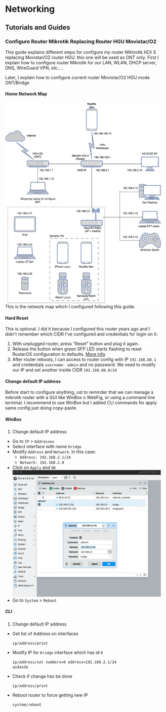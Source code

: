 # Networking


## Tutorials and Guides

### Configure Router Mikrotik Replacing Router HGU Movistar/O2
This guide explains different steps for configure my router Miktrotik hEX S replacing Movistar/O2 router HGU. this one will be used as ONT only.
First I explain how to configure router Mikrotik for our LAN, WLAN, DHCP server, DNS, WireGuard VPN, etc....

Later, I explain how to configure current router Movistar/O2 HGU mode ONT/Bridge
#### Home Network Map
![Home Network Map](./images/home_network.png "Home Network Map")
This is the network map which I configured following this guide.

#### Hard Reset
This is optional. I did it because I configured this router years ago and I didn't remember which CIDR I've configured and credentials for login on it:
1. With unplugged router, press "Reset" button and plug it again.
2. Release the button when green SFP LED starts flashing to reset RouterOS configuration to defaults. [More info](https://help.mikrotik.com/docs/spaces/UM/pages/18350173/hEX+S#hEXS-Powering)
3. After router reboots, I can access to router config with IP `192.168.88.1` and credentials `username: admin` and no password. We need to modify our IP and set another inside CIDR `192.168.88.0/24`

#### Change default IP address
Before start to configure anything, ust to reminder that we can manage a mikrotik router with a GUI like WinBox o WebFig, or using a command line terminal.
I recommend to use WinBox but I added CLI commands for apply same config just doing copy-paste.


##### WinBox
1. Change default IP address
  - Go to `IP` > `Addresses`
  - Select interface with name `bridge`
  - Modify `Address` and `Network`. In this case:
    - `Address: 192.168.2.1/24`
    - `Network: 192.168.2.0`
  - Click on `Apply` and `OK`
  ![Setting default IP](./images/change_default_IP.png)
  - Go to `System` > `Reboot`

##### CLI
1. Change default IP address
  - Get list of Address on interfaces<br>
    ```
    ip/address/print
    ```
  - Modify IP for `bridge` interface which has id `0`
    ```
    ip/address/set numbers=0 address=192.168.2.1/24
    asdasda
    ```
  - Check if change has be done
    ```
    ip/address/print
    ```
  - Reboot router to force getting new IP
    ```
    system/reboot
    ```
